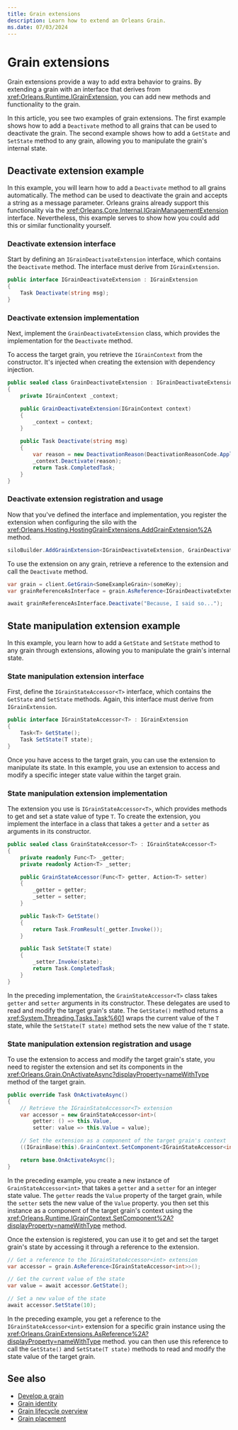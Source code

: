 ```yaml
---
title: Grain extensions
description: Learn how to extend an Orleans Grain.
ms.date: 07/03/2024
---
```


# Grain extensions

Grain extensions provide a way to add extra behavior to grains. By extending a grain with an interface that derives from <xref:Orleans.Runtime.IGrainExtension>, you can add new methods and functionality to the grain.

In this article, you see two examples of grain extensions. The first example shows how to add a `Deactivate` method to all grains that can be used to deactivate the grain. The second example shows how to add a `GetState` and `SetState` method to any grain, allowing you to manipulate the grain's internal state.

## Deactivate extension example

In this example, you will learn how to add a `Deactivate` method to all grains automatically. The method can be used to deactivate the grain and accepts a string as a message parameter. Orleans grains already support this functionality via the <xref:Orleans.Core.Internal.IGrainManagementExtension> interface. Nevertheless, this example serves to show how you could add this or similar functionality yourself.

### Deactivate extension interface

Start by defining an `IGrainDeactivateExtension` interface, which contains the `Deactivate` method. The interface must derive from `IGrainExtension`.

```csharp
public interface IGrainDeactivateExtension : IGrainExtension
{
    Task Deactivate(string msg);
}
```

### Deactivate extension implementation

Next, implement the `GrainDeactivateExtension` class, which provides the implementation for the `Deactivate` method.

To access the target grain, you retrieve the `IGrainContext` from the constructor. It's injected when creating the extension with dependency injection.

```csharp
public sealed class GrainDeactivateExtension : IGrainDeactivateExtension
{
    private IGrainContext _context;

    public GrainDeactivateExtension(IGrainContext context)
    {
        _context = context;
    }

    public Task Deactivate(string msg)
    {
        var reason = new DeactivationReason(DeactivationReasonCode.ApplicationRequested, msg);
        _context.Deactivate(reason);
        return Task.CompletedTask;
    }
}
```

### Deactivate extension registration and usage

Now that you've defined the interface and implementation, you register the extension when configuring the silo with the <xref:Orleans.Hosting.HostingGrainExtensions.AddGrainExtension%2A> method.

```csharp
siloBuilder.AddGrainExtension<IGrainDeactivateExtension, GrainDeactivateExtension>();
```

To use the extension on any grain, retrieve a reference to the extension and call the `Deactivate` method.

```csharp
var grain = client.GetGrain<SomeExampleGrain>(someKey);
var grainReferenceAsInterface = grain.AsReference<IGrainDeactivateExtension>();

await grainReferenceAsInterface.Deactivate("Because, I said so...");
```

## State manipulation extension example

In this example, you learn how to add a `GetState` and `SetState` method to any grain through extensions, allowing you to manipulate the grain's internal state.

### State manipulation extension interface

First, define the `IGrainStateAccessor<T>` interface, which contains the `GetState` and `SetState` methods. Again, this interface must derive from `IGrainExtension`.

```csharp
public interface IGrainStateAccessor<T> : IGrainExtension
{
    Task<T> GetState();
    Task SetState(T state);
}
```

Once you have access to the target grain, you can use the extension to manipulate its state. In this example, you use an extension to access and modify a specific integer state value within the target grain.

### State manipulation extension implementation

The extension you use is `IGrainStateAccessor<T>`, which provides methods to get and set a state value of type `T`. To create the extension, you implement the interface in a class that takes a `getter` and a `setter` as arguments in its constructor.

```csharp
public sealed class GrainStateAccessor<T> : IGrainStateAccessor<T>
{
    private readonly Func<T> _getter;
    private readonly Action<T> _setter;

    public GrainStateAccessor(Func<T> getter, Action<T> setter)
    {
        _getter = getter;
        _setter = setter;
    }

    public Task<T> GetState()
    {
        return Task.FromResult(_getter.Invoke());
    }

    public Task SetState(T state)
    {
        _setter.Invoke(state);
        return Task.CompletedTask;
    }
}
```

In the preceding implementation, the `GrainStateAccessor<T>` class takes `getter` and `setter` arguments in its constructor. These delegates are used to read and modify the target grain's state. The `GetState()` method returns a <xref:System.Threading.Tasks.Task%601> wraps the current value of the `T` state, while the `SetState(T state)` method sets the new value of the `T` state.

### State manipulation extension registration and usage

To use the extension to access and modify the target grain's state, you need to register the extension and set its components in the <xref:Orleans.Grain.OnActivateAsync?displayProperty=nameWithType> method of the target grain.

```csharp
public override Task OnActivateAsync()
{
    // Retrieve the IGrainStateAccessor<T> extension
    var accessor = new GrainStateAccessor<int>(
        getter: () => this.Value,
        setter: value => this.Value = value);

    // Set the extension as a component of the target grain's context
    ((IGrainBase)this).GrainContext.SetComponent<IGrainStateAccessor<int>>(accessor);

    return base.OnActivateAsync();
}
```

In the preceding example, you create a new instance of `GrainStateAccessor<int>` that takes a `getter` and a `setter` for an integer state value. The `getter` reads the `Value` property of the target grain, while the `setter` sets the new value of the `Value` property. you then set this instance as a component of the target grain's context using the <xref:Orleans.Runtime.IGrainContext.SetComponent%2A?displayProperty=nameWithType> method.

Once the extension is registered, you can use it to get and set the target grain's state by accessing it through a reference to the extension.

```csharp
// Get a reference to the IGrainStateAccessor<int> extension
var accessor = grain.AsReference<IGrainStateAccessor<int>>();

// Get the current value of the state
var value = await accessor.GetState();

// Set a new value of the state
await accessor.SetState(10);
```

In the preceding example, you get a reference to the `IGrainStateAccessor<int>` extension for a specific grain instance using the <xref:Orleans.GrainExtensions.AsReference%2A?displayProperty=nameWithType> method. you can then use this reference to call the `GetState()` and `SetState(T state)` methods to read and modify the state value of the target grain.

## See also

- [Develop a grain](index.md)
- [Grain identity](grain-identity.md)
- [Grain lifecycle overview](grain-lifecycle.md)
- [Grain placement](grain-placement.md)
